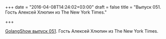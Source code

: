 +++
date = "2016-04-08T14:24:02+03:00"
draft = false
title = "Выпуск 051. Гость Алексей Хлюпин из The New York Times."

+++

<p><a href="http://golangshow.com/episode/2016/04-07-051/">GolangShow выпуск 051</a>. Гость Алексей Хлюпин из The New York Times.</p>

